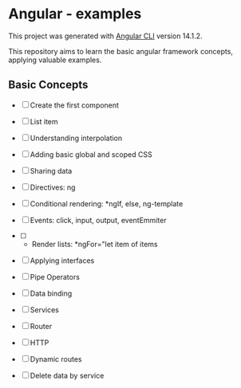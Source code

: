# Angular - examples

This project was generated with [Angular CLI](https://github.com/angular/angular-cli) version 14.1.2.

This repository aims to learn the basic angular framework concepts, applying valuable examples.

## Basic Concepts 

 - [ ] Create the first component
 - [ ] List item
 - [ ] Understanding interpolation
 - [ ] Adding basic global and scoped CSS
 - [ ]  Sharing data
 - [ ] Directives: ng
 - [ ] Conditional rendering: *ngIf, else, ng-template
 - [ ] Events: click, input, output, eventEmmiter
 - [ ]  -   Render lists: *ngFor="let item of items
 - [ ]   Applying interfaces
 - [ ] Pipe Operators
 - [ ] Data binding
 - [ ] Services
 - [ ] Router
 - [ ] HTTP
 - [ ] Dynamic routes
 - [ ] Delete data by service

